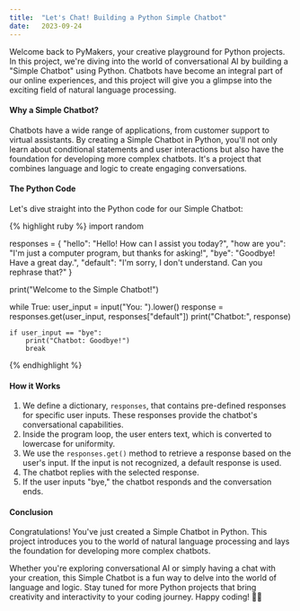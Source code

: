```yaml
---
title:  "Let's Chat! Building a Python Simple Chatbot"
date:   2023-09-24
---
```


Welcome back to PyMakers, your creative playground for Python projects. In this project, we're diving into the world of conversational AI by building a "Simple Chatbot" using Python. Chatbots have become an integral part of our online experiences, and this project will give you a glimpse into the exciting field of natural language processing.

<h4>Why a Simple Chatbot?</h4>

Chatbots have a wide range of applications, from customer support to virtual assistants. By creating a Simple Chatbot in Python, you'll not only learn about conditional statements and user interactions but also have the foundation for developing more complex chatbots. It's a project that combines language and logic to create engaging conversations.

<h4>The Python Code</h4>

Let's dive straight into the Python code for our Simple Chatbot:

{% highlight ruby %}
import random

responses = {
    "hello": "Hello! How can I assist you today?",
    "how are you": "I'm just a computer program, but thanks for asking!",
    "bye": "Goodbye! Have a great day.",
    "default": "I'm sorry, I don't understand. Can you rephrase that?"
}

print("Welcome to the Simple Chatbot!")

while True:
    user_input = input("You: ").lower()
    response = responses.get(user_input, responses["default"])
    print("Chatbot:", response)

    if user_input == "bye":
        print("Chatbot: Goodbye!")
        break
{% endhighlight %}

<h4>How it Works</h4>
<ol>
	<li>We define a dictionary, <code>responses</code>, that contains pre-defined responses for specific user inputs. These responses provide the chatbot's conversational capabilities.</li>
	<li>Inside the program loop, the user enters text, which is converted to lowercase for uniformity.</li>
	<li>We use the <code>responses.get()</code> method to retrieve a response based on the user's input. If the input is not recognized, a default response is used.</li>
	<li>The chatbot replies with the selected response.</li>
	<li>If the user inputs "bye," the chatbot responds and the conversation ends.</li>
</ol>

<h4>Conclusion</h4>

Congratulations! You've just created a Simple Chatbot in Python. This project introduces you to the world of natural language processing and lays the foundation for developing more complex chatbots.

Whether you're exploring conversational AI or simply having a chat with your creation, this Simple Chatbot is a fun way to delve into the world of language and logic. Stay tuned for more Python projects that bring creativity and interactivity to your coding journey. Happy coding! 🐍✨